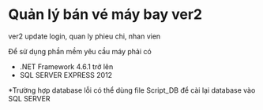 # Quản lý bán vé máy bay ver2
ver2 update login, quan ly phieu chi, nhan vien

Để sử dụng phần mềm yêu cầu máy phải có 
- .NET Framework 4.6.1 trở lên
- SQL SERVER EXPRESS 2012

*Trường hợp database lỗi có thể dùng file Script_DB để cài lại database vào SQL SERVER
